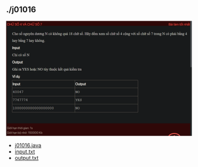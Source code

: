## ./j01016
![alt text](image.png)

- [j01016.java](j01016.java)
- [input.txt](input.txt)
- [output.txt](output.txt)
